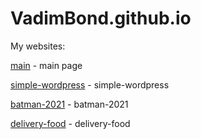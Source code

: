 

# VadimBond.github.io

My websites:

[main](https://vadimbond.github.io/ "main") - main page

[simple-wordpress](https://vadimbond.github.io/simple-wordpress/ "simple-wordpress") - simple-wordpress

[batman-2021](https://vadimbond.github.io/batman-2021/ "batman-2021") - batman-2021

[delivery-food](https://vadimbond.github.io/delivery-food/ "delivery-food") - delivery-food
